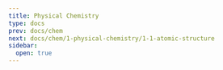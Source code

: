 ```yaml
---
title: Physical Chemistry
type: docs
prev: docs/chem
next: docs/chem/1-physical-chemistry/1-1-atomic-structure
sidebar:
  open: true
---
```

